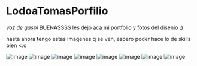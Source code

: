 # LodoaTomasPorfilio

*voz de gaspi* BUENASSSS 
les dejo aca mi portfolio y fotos del disenio ;)

hasta ahora tengo estas imagenes q se ven, espero poder hace lo de skills bien <:o

![image](https://user-images.githubusercontent.com/52363833/146662577-70151db8-a83f-45bb-985d-16d8f5a4d98d.png)
![image](https://user-images.githubusercontent.com/52363833/147008193-c707d644-9784-4b5f-be23-168977e9508d.png)
![image](https://user-images.githubusercontent.com/52363833/147007947-8f556726-ec82-4765-ac65-bc0695cca69e.png)
![image](https://user-images.githubusercontent.com/52363833/147007953-4b3d72b3-83c1-4f4d-8c52-cd115e71e7ac.png)
![image](https://user-images.githubusercontent.com/52363833/147008015-1b18d6ea-ac78-4532-b843-4fae7c1408f6.png)
![image](https://user-images.githubusercontent.com/52363833/147008026-71af4f19-49c9-432c-817e-a94e5eaa6a8b.png)
![image](https://user-images.githubusercontent.com/52363833/147008048-baccf8ea-28b5-4aa3-8c35-446b8c7c18be.png)
![image](https://user-images.githubusercontent.com/52363833/147008103-8b480244-a3eb-4e78-b0d2-96ef66d4c6f6.png)


